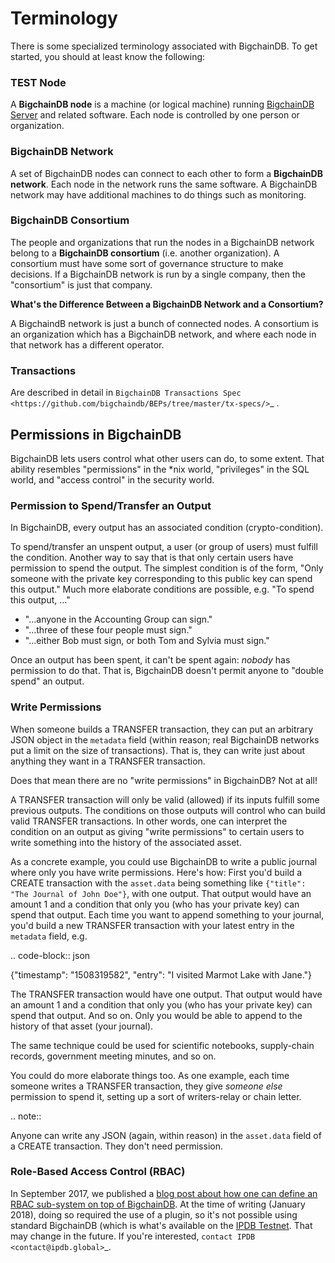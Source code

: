 <!---
Copyright © 2020 Interplanetary Database Association e.V.,
BigchainDB and IPDB software contributors.
SPDX-License-Identifier: (Apache-2.0 AND CC-BY-4.0)
Code is Apache-2.0 and docs are CC-BY-4.0
--->

# Terminology

There is some specialized terminology associated with BigchainDB. To get started, you should at least know the following:

### TEST Node

A **BigchainDB node** is a machine (or logical machine) running [BigchainDB Server](https://docs.bigchaindb.com/projects/server/en/latest/introduction.html) and related software. Each node is controlled by one person or organization.

### BigchainDB Network

A set of BigchainDB nodes can connect to each other to form a **BigchainDB network**. Each node in the network runs the same software. A BigchainDB network may have additional machines to do things such as  monitoring.

### BigchainDB Consortium

The people and organizations that run the nodes in a BigchainDB network belong to a **BigchainDB consortium** (i.e. another organization). A consortium must have some sort of governance structure to make decisions. If a BigchainDB network is run by a single company, then the "consortium" is just that company.

**What's the Difference Between a BigchainDB Network and a Consortium?**

A BigchaindB network is just a bunch of connected nodes. A consortium is an organization which has a BigchainDB network, and where each node in that network has a different operator.

### Transactions

Are described in detail in `BigchainDB Transactions Spec <https://github.com/bigchaindb/BEPs/tree/master/tx-specs/>`_ .

## Permissions in BigchainDB

BigchainDB lets users control what other users can do, to some extent. That ability resembles "permissions" in the \*nix world, "privileges" in the SQL world, and "access control" in the security world.


### Permission to Spend/Transfer an Output

In BigchainDB, every output has an associated condition (crypto-condition).

To spend/transfer an unspent output, a user (or group of users) must fulfill the condition. Another way to say that is that only certain users have permission to spend the output. The simplest condition is of the form, "Only someone with the private key corresponding to this public key can spend this output." Much more elaborate conditions are possible, e.g. "To spend this output, …"

- "…anyone in the Accounting Group can sign."
- "…three of these four people must sign."
- "…either Bob must sign, or both Tom and Sylvia must sign."

Once an output has been spent, it can't be spent again: *nobody* has permission to do that. That is, BigchainDB doesn't permit anyone to "double spend" an output.


### Write Permissions

When someone builds a TRANSFER transaction, they can put an arbitrary JSON object in the ``metadata`` field (within reason; real BigchainDB networks put a limit on the size of transactions). That is, they can write just about anything they want in a TRANSFER transaction.

Does that mean there are no "write permissions" in BigchainDB? Not at all!

A TRANSFER transaction will only be valid (allowed) if its inputs fulfill some previous outputs. The conditions on those outputs will control who can build valid TRANSFER transactions. In other words, one can interpret the condition on an output as giving "write permissions" to certain users to write something into the history of the associated asset.

As a concrete example, you could use BigchainDB to write a public journal where only you have write permissions. Here's how: First you'd build a CREATE transaction with the ``asset.data`` being something like ``{"title": "The Journal of John Doe"}``, with one output. That output would have an amount 1 and a condition that only you (who has your private key) can spend that output.
Each time you want to append something to your journal, you'd build a new TRANSFER transaction with your latest entry in the ``metadata`` field, e.g.

.. code-block:: json

   {"timestamp": "1508319582",
    "entry": "I visited Marmot Lake with Jane."}

The TRANSFER transaction would have one output. That output would have an amount 1 and a condition that only you (who has your private key) can spend that output. And so on. Only you would be able to append to the history of that asset (your journal).

The same technique could be used for scientific notebooks, supply-chain records, government meeting minutes, and so on.

You could do more elaborate things too. As one example, each time someone writes a TRANSFER transaction, they give *someone else* permission to spend it, setting up a sort of writers-relay or chain letter.

.. note::

   Anyone can write any JSON (again, within reason) in the ``asset.data`` field of a CREATE transaction. They don't need permission.


### Role-Based Access Control (RBAC)

In September 2017, we published a [blog post about how one can define an RBAC sub-system on top of BigchainDB](https://blog.bigchaindb.com/role-based-access-control-for-bigchaindb-assets-b7cada491997).
At the time of writing (January 2018), doing so required the use of a plugin, so it's not possible using standard BigchainDB (which is what's available on the [IPDB Testnet](https://test.ipdb.io/>). That may change in the future.
If you're interested, `contact IPDB <contact@ipdb.global>`_.
